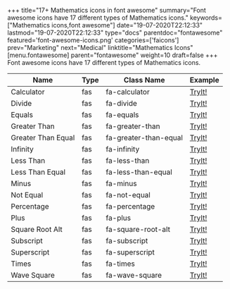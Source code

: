 +++
title="17+ Mathematics icons in font awesome"
summary="Font awesome icons have 17 different types of Mathematics icons."
keywords=["Mathematics icons,font awesome"]
date="19-07-2020T22:12:33"
lastmod="19-07-2020T22:12:33"
type="docs"
parentdoc="fontawesome"
featured='font-awesome-icons.png'
categories=['faicons']
prev="Marketing"
next="Medical"
linktitle="Mathematics Icons"
[menu.fontawesome]
parent="fontawesome"
weight=10
draft=false
+++
Font awesome icons have 17 different types of Mathematics icons.<div class='table-responsive'><table class='table'><thead><tr><th>Name</th><th>Type</th><th>Class Name</th><th>Example</th></tr></thead><tbody><tr><td><i class="fas fa-calculator"></i>Calculator</td><td>fas</td><td>fa-calculator</td><td><a href='https://www.angularjswiki.com/fontawesome/fa-calculator/' target='_blank'>TryIt!</a></td></tr><tr><td><i class="fas fa-divide"></i>Divide</td><td>fas</td><td>fa-divide</td><td><a href='https://www.angularjswiki.com/fontawesome/fa-divide/' target='_blank'>TryIt!</a></td></tr><tr><td><i class="fas fa-equals"></i>Equals</td><td>fas</td><td>fa-equals</td><td><a href='https://www.angularjswiki.com/fontawesome/fa-equals/' target='_blank'>TryIt!</a></td></tr><tr><td><i class="fas fa-greater-than"></i>Greater Than</td><td>fas</td><td>fa-greater-than</td><td><a href='https://www.angularjswiki.com/fontawesome/fa-greater-than/' target='_blank'>TryIt!</a></td></tr><tr><td><i class="fas fa-greater-than-equal"></i>Greater Than Equal</td><td>fas</td><td>fa-greater-than-equal</td><td><a href='https://www.angularjswiki.com/fontawesome/fa-greater-than-equal/' target='_blank'>TryIt!</a></td></tr><tr><td><i class="fas fa-infinity"></i>Infinity</td><td>fas</td><td>fa-infinity</td><td><a href='https://www.angularjswiki.com/fontawesome/fa-infinity/' target='_blank'>TryIt!</a></td></tr><tr><td><i class="fas fa-less-than"></i>Less Than</td><td>fas</td><td>fa-less-than</td><td><a href='https://www.angularjswiki.com/fontawesome/fa-less-than/' target='_blank'>TryIt!</a></td></tr><tr><td><i class="fas fa-less-than-equal"></i>Less Than Equal</td><td>fas</td><td>fa-less-than-equal</td><td><a href='https://www.angularjswiki.com/fontawesome/fa-less-than-equal/' target='_blank'>TryIt!</a></td></tr><tr><td><i class="fas fa-minus"></i>Minus</td><td>fas</td><td>fa-minus</td><td><a href='https://www.angularjswiki.com/fontawesome/fa-minus/' target='_blank'>TryIt!</a></td></tr><tr><td><i class="fas fa-not-equal"></i>Not Equal</td><td>fas</td><td>fa-not-equal</td><td><a href='https://www.angularjswiki.com/fontawesome/fa-not-equal/' target='_blank'>TryIt!</a></td></tr><tr><td><i class="fas fa-percentage"></i>Percentage</td><td>fas</td><td>fa-percentage</td><td><a href='https://www.angularjswiki.com/fontawesome/fa-percentage/' target='_blank'>TryIt!</a></td></tr><tr><td><i class="fas fa-plus"></i>Plus</td><td>fas</td><td>fa-plus</td><td><a href='https://www.angularjswiki.com/fontawesome/fa-plus/' target='_blank'>TryIt!</a></td></tr><tr><td><i class="fas fa-square-root-alt"></i>Square Root Alt</td><td>fas</td><td>fa-square-root-alt</td><td><a href='https://www.angularjswiki.com/fontawesome/fa-square-root-alt/' target='_blank'>TryIt!</a></td></tr><tr><td><i class="fas fa-subscript"></i>Subscript</td><td>fas</td><td>fa-subscript</td><td><a href='https://www.angularjswiki.com/fontawesome/fa-subscript/' target='_blank'>TryIt!</a></td></tr><tr><td><i class="fas fa-superscript"></i>Superscript</td><td>fas</td><td>fa-superscript</td><td><a href='https://www.angularjswiki.com/fontawesome/fa-superscript/' target='_blank'>TryIt!</a></td></tr><tr><td><i class="fas fa-times"></i>Times</td><td>fas</td><td>fa-times</td><td><a href='https://www.angularjswiki.com/fontawesome/fa-times/' target='_blank'>TryIt!</a></td></tr><tr><td><i class="fas fa-wave-square"></i>Wave Square</td><td>fas</td><td>fa-wave-square</td><td><a href='https://www.angularjswiki.com/fontawesome/fa-wave-square/' target='_blank'>TryIt!</a></td></tr></tbody></table></div>
